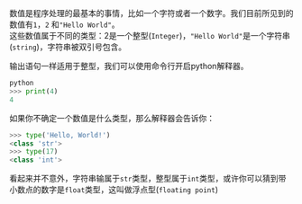 数值是程序处理的最基本的事情，比如一个字符或者一个数字。我们目前所见到的数值有`1`，`2` 和`"Hello World"`。  
这些数值属于不同的类型：2是一个整型\(`Integer`\)，`"Hello World"`是一个字符串\(`string`\)，字符串被双引号包含。

输出语句一样适用于整型，我们可以使用命令行开启python解释器。

```python
python
>>> print(4)
4
```

如果你不确定一个数值是什么类型，那么解释器会告诉你：

```python
>>> type('Hello, World!') 
<class 'str'>
>>> type(17)
<class 'int'>
```

看起来并不意外，字符串输属于`str`类型，整型属于`int`类型，或许你可以猜到带小数点的数字是`float`类型，这叫做浮点型(`floating point`)

